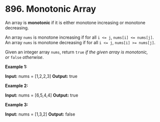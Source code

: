# 896. Monotonic Array

An array is **monotonic** if it is either monotone increasing or monotone decreasing.

An array `nums` is monotone increasing if for all `i <= j`, `nums[i] <= nums[j]`. An array `nums` is monotone decreasing if for all `i <= j`, `nums[i] >= nums[j]`.

Given an integer array `nums`, return `true` _if the given array is monotonic, or_ `false` _otherwise_.

**Example 1:**

**Input:** nums = [1,2,2,3]
**Output:** true

**Example 2:**

**Input:** nums = [6,5,4,4]
**Output:** true

**Example 3:**

**Input:** nums = [1,3,2]
**Output:** false
